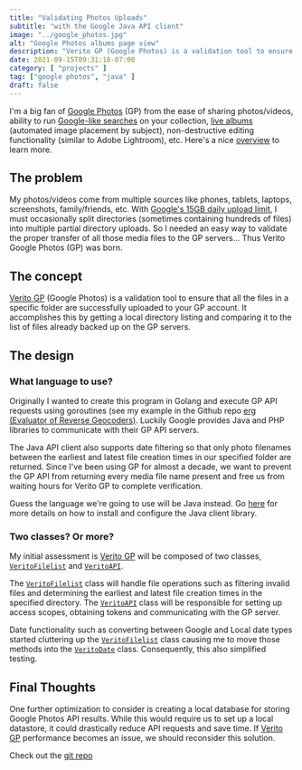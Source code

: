```yaml
---
title: "Validating Photos Uploads"
subtitle: "with the Google Java API client" 
image: "../google_photos.jpg"
alt: "Google Photos albums page view"
description: "Verito GP (Google Photos) is a validation tool to ensure that all the files in a specific folder successfully upload to your GP account"
date: 2021-09-15T09:31:18-07:00
category: [ "projects" ]
tag: ["google photos", "java" ]
draft: false
---
```

I'm a big fan of [Google Photos][gp.link] (GP) from the ease of sharing photos/videos, ability to run [Google-like searches][gpsearch.link] on your collection, [live albums][live.link] (automated image placement by subject), non-destructive editing functionality (similar to Adobe Lightroom), etc.  Here's a nice [overview][overview.link] to learn more.

[gp.link]: https://photos.google.com
[gpsearch.link]: https://www.makeuseof.com/tag/search-tools-google-photos/
[live.link]: https://www.blog.google/products/photos/keep-your-favorite-photos-date-live-albums/
[overview.link]: https://www.theedublogger.com/google-photos-guide

## The problem
My photos/videos come from multiple sources like phones, tablets, laptops, screenshots, family/friends, etc.  With [Google's 15GB daily upload limit][gpdaily.link], I must occasionally split directories (sometimes containing hundreds of files) into multiple partial directory uploads. So I needed an easy way to validate the proper transfer of all those media files to the GP servers...  Thus Verito Google Photos (GP) was born.

[gpdaily.link]: https://support.google.com/photos/answer/6220791

## The concept
[Verito GP][veritogp.link] (Google Photos) is a validation tool to ensure that all the files in a specific folder are successfully uploaded to your GP account.  It accomplishes this by getting a local directory listing and comparing it to the list of files already backed up on the GP servers.

## The design
### What language to use?
Originally I wanted to create this program in Golang and execute GP API requests using goroutines (see my example in the Github repo [erg (Evaluator of Reverse Geocoders)][erg.link]. Luckily Google provides Java and PHP libraries to communicate with their GP API servers.

[erg.link]: https://github.com/asolidum/erg/blob/master/main.go 

The Java API client also supports date filtering so that only photo filenames between the earliest and latest file creation times in our specified folder are returned.  Since I've been using GP for almost a decade, we want to prevent the GP API from returning every media file name present and free us from waiting hours for Verito GP to complete verification.

Guess the language we're going to use will be Java instead.  Go [here][java.link] for more details on how to install and configure the Java client library.

[java.link]: https://developers.google.com/photos/library/guides/get-started-java

### Two classes? Or more?
My initial assessment is [Verito GP][veritogp.link] will be composed of two classes, [`VeritoFilelist`][veritofilelist.link] and [`VeritoAPI`][veritoapi.link].

The [`VeritoFilelist`][veritofilelist.link] class will handle file operations such as filtering invalid files and determining the earliest and latest file creation times in the specified directory.  The [`VeritoAPI`][veritoapi.link] class will be responsible for setting up access scopes, obtaining tokens and communicating with the GP server.

Date functionality such as converting between Google and Local date types started cluttering up the [`VeritoFilelist`][veritofilelist.link] class causing me to move those methods into the [`VeritoDate`][veritodate.link] class.  Consequently, this also simplified testing.

[veritofilelist.link]: https://gitlab.com/a1s0/verito_gp/-/blob/master/src/main/java/com/alansolidum/veritogp/VeritoFilelist.java
[veritodate.link]: https://gitlab.com/a1s0/verito_gp/-/blob/master/src/main/java/com/alansolidum/veritogp/VeritoDate.java
[veritoapi.link]: https://gitlab.com/a1s0/verito_gp/-/blob/master/src/main/java/com/alansolidum/veritogp/VeritoAPI.java

## Final Thoughts
One further optimization to consider is creating a local database for storing Google Photos API results.  While this would require us to set up a local datastore, it could drastically reduce API requests and save time.  If [Verito GP][veritogp.link] performance becomes an issue, we should reconsider this solution.

Check out the [git repo][git.link]


[veritogp.link]: https://gitlab.com/a1s0/verito_gp
[git.link]: https://gitlab.com/a1s0/verito_gp
